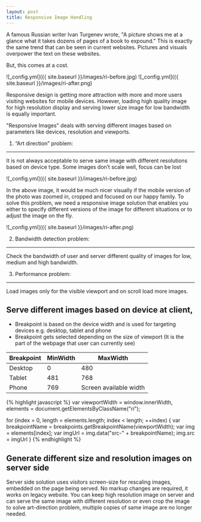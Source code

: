 ```yaml
---
layout: post
title: Responsive Image Handling
---
```

<link rel="stylesheet" href="https://gist-assets.github.com/assets/embed-b67021dc07195830cc157f7720b938fb.css">

A famous Russian writer Ivan Turgenev wrote, "A picture shows me at a glance what it takes dozens of pages of a book to expound."
This is exactly the same trend that can be seen in current websites. Pictures and visuals overpower the text on these websites.

But, this comes at a cost.

![_config.yml]({{ site.baseurl }}/images/ri-before.jpg) ![_config.yml]({{ site.baseurl }}/images/ri-after.png)

Responsive design is getting more attraction with more and more users visiting websites for mobile devices. However, loading high quality image for high resolution display and serving lower size image for low bandwidth is equally important.

"Responsive Images" deals with serving different images based on parameters like devices, resolution and viewports.

1. “Art direction” problem:
------------------------
It is not always acceptable to serve same image with different resolutions based on device type. Some images don’t scale well, focus can be lost

![_config.yml]({{ site.baseurl }}/images/ri-before.jpg)

In the above image, it would be much nicer visually if the mobile version of the photo was zoomed in, cropped and focused on our happy family. To solve this problem, we need a responsive image solution that enables you either to specify different versions of the image for different situations or to adjust the image on the fly.

![_config.yml]({{ site.baseurl }}/images/ri-after.png)

2. Bandwidth detection problem:
----------------------------
Check the bandwidth of user and server different quality of images for low, medium and high bandwidth.

3. Performance problem:
--------------------
Load images only for the visible viewport and on scroll load more images.

Serve different images based on device at client,
------------------------------------------------
* Breakpoint is based on the device width and is used for targeting devices e.g. desktop, tablet and phone
* Breakpoint gets selected depending on the size of viewport (It is the part of the webpage that user can currently see)

| Breakpoint        | MinWidth           | MaxWidth               |
| ------------------|--------------------|------------------------|
| Desktop           | 0                  | 480                    |
| Tablet            | 481                | 768                    |
| Phone             | 769                | Screen available width |

{% highlight javascript %}
var viewportWidth = window.innerWidth, 
  elements = document.getElementsByClassName("ri");
 
for (index = 0, length = elements.length; index < length; ++index) {
  var breakpointName = breakpoints.getBreakpointName(viewportWidth);
  var img = elements[index];
  var imgUrl = img.data("src-" + breakpointName);
  img.src = imgUrl
}
{% endhighlight %}

<script src="https://gist.github.com/akshantalpm/5c9dc9986ab7d60f271b.js"></script>

<script src="https://gist.github.com/akshantalpm/4ba48944224d155588cd.js"></script>

Generate different size and resolution images on server side
------------------------------------------------------------
Server side solution uses visitors screen-size for rescaling images, embedded on the page being served. No markup changes are required, it works on legacy website. You can keep high resolution image on server and can serve the same image with different resolution or even crop the image to solve art-direction problem, multiple copies of same image are no longer needed.



